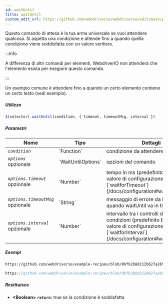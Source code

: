 ```yaml
---
id: waitUntil
title: waitUntil
custom_edit_url: https://github.com/webdriverio/webdriverio/edit/main/packages/webdriverio/src/commands/element/waitUntil.ts
---
```


Questo comando di attesa è la tua arma universale se vuoi attendere qualcosa. Si aspetta una condizione
e attende fino a quando quella condizione viene soddisfatta con un valore veritiero.

:::info

A differenza di altri comandi per elementi, WebdriverIO non attenderà che l'elemento esista per eseguire
questo comando.

:::

Un esempio comune è attendere fino a quando un certo elemento contiene un certo testo (vedi esempio).

##### Utilizzo

```js
$(selector).waitUntil(condition, { timeout, timeoutMsg, interval })
```

##### Parametri

<table>
  <thead>
    <tr>
      <th>Nome</th><th>Tipo</th><th>Dettagli</th>
    </tr>
  </thead>
  <tbody>
    <tr>
      <td><code><var>condition</var></code></td>
      <td>`Function`</td>
      <td>condizione da attendere</td>
    </tr>
    <tr>
      <td><code><var>options</var></code><br /><span className="label labelWarning">opzionale</span></td>
      <td>`WaitUntilOptions`</td>
      <td>opzioni del comando</td>
    </tr>
    <tr>
      <td><code><var>options.timeout</var></code><br /><span className="label labelWarning">opzionale</span></td>
      <td>`Number`</td>
      <td>tempo in ms (predefinito basato sul valore di configurazione [`waitforTimeout`](/docs/configuration#waitfortimeout))</td>
    </tr>
    <tr>
      <td><code><var>options.timeoutMsg</var></code><br /><span className="label labelWarning">opzionale</span></td>
      <td>`String`</td>
      <td>messaggio di errore da lanciare quando waitUntil va in timeout</td>
    </tr>
    <tr>
      <td><code><var>options.interval</var></code><br /><span className="label labelWarning">opzionale</span></td>
      <td>`Number`</td>
      <td>intervallo tra i controlli delle condizioni (predefinito basato sul valore di configurazione [`waitforInterval`](/docs/configuration#waitforinterval))</td>
    </tr>
  </tbody>
</table>

##### Esempi

```html reference title="index.html" useHTTPS
https://github.com/webdriverio/example-recipes/blob/0bfb2b8d212b627a2659b10f4449184b657e1d59/waitUntil/index.html#L3-L8
```

```js reference title="waitUntilExample.js" useHTTPS
https://github.com/webdriverio/example-recipes/blob/0bfb2b8d212b627a2659b10f4449184b657e1d59/waitUntil/waitUntilExample.js#L6-L14
```

##### Restituisce

- **&lt;Boolean&gt;**
            **<code><var>return</var></code>:**  true se la condizione è soddisfatta